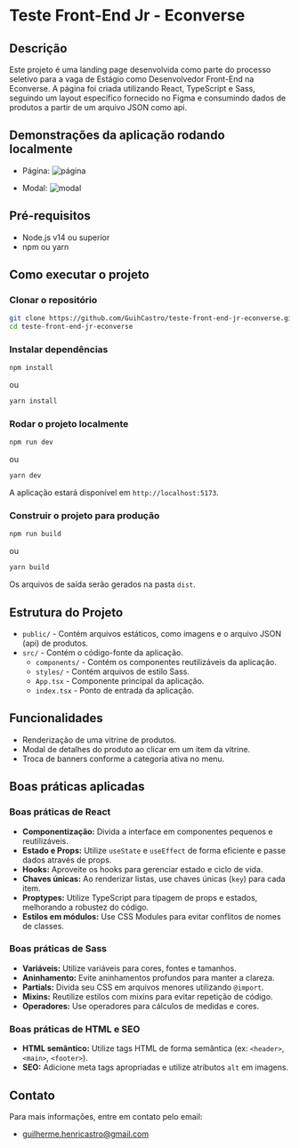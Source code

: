 # Teste Front-End Jr - Econverse

## Descrição

Este projeto é uma landing page desenvolvida como parte do processo seletivo para a vaga de Estágio como Desenvolvedor Front-End na Econverse. A página foi criada utilizando React, TypeScript e Sass, seguindo um layout específico fornecido no Figma e consumindo dados de produtos a partir de um arquivo JSON como api.

## Demonstrações da aplicação rodando localmente
- Página:
![página](./public/assets/page.gif)

- Modal:
![modal](./public/assets/modal.gif)

## Pré-requisitos

- Node.js v14 ou superior
- npm ou yarn

## Como executar o projeto

### Clonar o repositório

```bash
git clone https://github.com/GuihCastro/teste-front-end-jr-econverse.git
cd teste-front-end-jr-econverse
```

### Instalar dependências

```bash
npm install
```
ou
```bash
yarn install
```

### Rodar o projeto localmente

```bash
npm run dev
```
ou
```bash
yarn dev
```

A aplicação estará disponível em `http://localhost:5173`.

### Construir o projeto para produção

```bash
npm run build
```
ou
```bash
yarn build
```

Os arquivos de saída serão gerados na pasta `dist`.

## Estrutura do Projeto

- `public/` - Contém arquivos estáticos, como imagens e o arquivo JSON (api) de produtos.
- `src/` - Contém o código-fonte da aplicação.
  - `components/` - Contém os componentes reutilizáveis da aplicação.
  - `styles/` - Contém arquivos de estilo Sass.
  - `App.tsx` - Componente principal da aplicação.
  - `index.tsx` - Ponto de entrada da aplicação.

## Funcionalidades

- Renderização de uma vitrine de produtos.
- Modal de detalhes do produto ao clicar em um item da vitrine.
- Troca de banners conforme a categoria ativa no menu.

## Boas práticas aplicadas

### Boas práticas de React

- **Componentização:** Divida a interface em componentes pequenos e reutilizáveis.
- **Estado e Props:** Utilize `useState` e `useEffect` de forma eficiente e passe dados através de props.
- **Hooks:** Aproveite os hooks para gerenciar estado e ciclo de vida.
- **Chaves únicas:** Ao renderizar listas, use chaves únicas (`key`) para cada item.
- **Proptypes:** Utilize TypeScript para tipagem de props e estados, melhorando a robustez do código.
- **Estilos em módulos:** Use CSS Modules para evitar conflitos de nomes de classes.

### Boas práticas de Sass

- **Variáveis:** Utilize variáveis para cores, fontes e tamanhos.
- **Aninhamento:** Evite aninhamentos profundos para manter a clareza.
- **Partials:** Divida seu CSS em arquivos menores utilizando `@import`.
- **Mixins:** Reutilize estilos com mixins para evitar repetição de código.
- **Operadores:** Use operadores para cálculos de medidas e cores.

### Boas práticas de HTML e SEO

- **HTML semântico:** Utilize tags HTML de forma semântica (ex: `<header>`, `<main>`, `<footer>`).
- **SEO:** Adicione meta tags apropriadas e utilize atributos `alt` em imagens.

## Contato

Para mais informações, entre em contato pelo email:

- guilherme.henricastro@gmail.com
